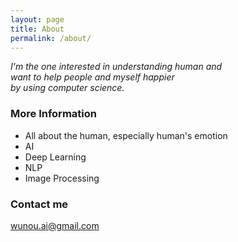 ```yaml
---
layout: page
title: About
permalink: /about/
---
```


*I'm the one interested in understanding human and  
want to help people and myself happier  
by using computer science.*

### More Information

  + All about the human, especially human's emotion
  + AI
  + Deep Learning
  + NLP
  + Image Processing

### Contact me

[wunou.ai@gmail.com](mailto:wunou.ai@gmail.com)

